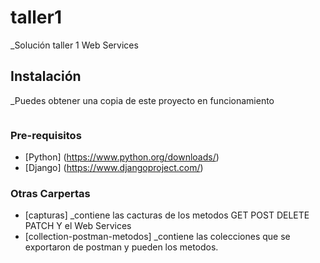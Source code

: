 # taller1

_Solución taller 1 Web Services

## Instalación
_Puedes obtener una copia de este proyecto en funcionamiento

```git clone https://github.com/eafit-201620030010/taller1.git
```
### Pre-requisitos
* [Python] (https://www.python.org/downloads/)
* [Django] (https://www.djangoproject.com/)

### Otras Carpertas
* [capturas]
  _contiene las cacturas de los metodos GET POST DELETE PATCH Y el Web Services
* [collection-postman-metodos]
  _contiene las colecciones que se exportaron de postman y pueden los metodos.
